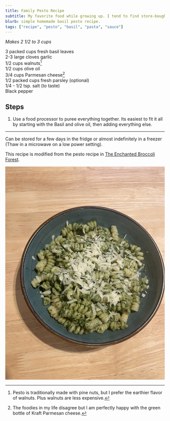 ```yaml
---
title: Family Pesto Recipe
subtitle: My favorite food while growing up. I tend to find store-bought pestos to be too oily or garlicky.
blurb: simple homemade basil pesto recipe.
tags: ["recipe", "pesto", "basil", "pasta", "sauce"]
---
```


*Makes 2 1/2 to 3 cups*

3 packed cups fresh basil leaves<br>
2-3 large cloves garlic<br>
1/2 cups walnuts[^pine-nuts]<br>
1/2 cups olive oil<br>
3/4 cups Parmesan cheese[^parm]<br>
1/2 packed cups fresh parsley (optional)<br>
1/4 - 1/2 tsp. salt (to taste)<br>
Black pepper

[^pine-nuts]: Pesto is traditionally made with pine nuts, but I prefer the earthier flavor of walnuts. Plus walnuts are less expensive.

## Steps
1. Use a food processor to puree everything together. Its easiest to fit it all by starting with the Basil and olive oil, then adding everything else.


---
Can be stored for a few days in the fridge or almost indefinitely in a freezer (Thaw in a microwave on a low power setting).

This recipe is modified from the pesto recipe in [The Enchanted Broccoli Forest](https://www.molliekatzen.com/books_enchanted_broccoli.php).

[^parm]: The foodies in my life disagree but I am perfectly happy with the green bottle of Kraft Parmesan cheese.

![Homemade basil pesto on pasta](/assets/img/pesto.jpg)